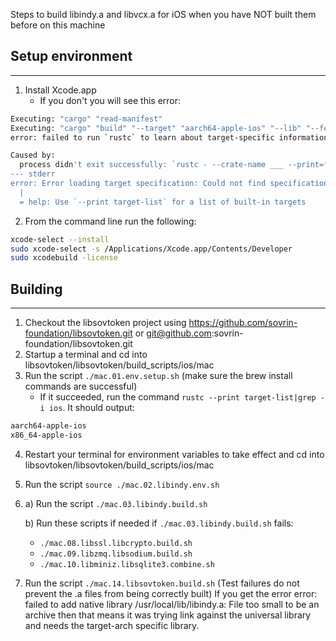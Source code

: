 Steps to build libindy.a and libvcx.a for iOS
when you have NOT built them before on this machine

## Setup environment

---

1. Install Xcode.app
   - If you don't you will see this error:

```bash
Executing: "cargo" "read-manifest"
Executing: "cargo" "build" "--target" "aarch64-apple-ios" "--lib" "--features" "" "--color" "auto" "--release" "--verbose"
error: failed to run `rustc` to learn about target-specific information

Caused by:
  process didn't exit successfully: `rustc - --crate-name ___ --print=file-names --target aarch64-apple-ios --crate-type bin --crate-type rlib --crate-type dylib --crate-type cdylib --crate-type staticlib --crate-type proc-macro` (exit code: 101)
--- stderr
error: Error loading target specification: Could not find specification for target "aarch64-apple-ios"
  |
  = help: Use `--print target-list` for a list of built-in targets
```

2. From the command line run the following:

```bash
xcode-select --install
sudo xcode-select -s /Applications/Xcode.app/Contents/Developer
sudo xcodebuild -license
```

## Building

---

1. Checkout the libsovtoken project using https://github.com/sovrin-foundation/libsovtoken.git or git@github.com:sovrin-foundation/libsovtoken.git
1. Startup a terminal and cd into libsovtoken/libsovtoken/build_scripts/ios/mac
1. Run the script `./mac.01.env.setup.sh` (make sure the brew install commands are successful)
   - If it succeeded, run the command `rustc --print target-list|grep -i ios`. It should output:

```bash
aarch64-apple-ios
x86_64-apple-ios
```

4. Restart your terminal for environment variables to take effect and cd into libsovtoken/libsovtoken/build_scripts/ios/mac
1. Run the script `source ./mac.02.libindy.env.sh`
1. a) Run the script `./mac.03.libindy.build.sh`

   b) Run these scripts if needed if `./mac.03.libindy.build.sh` fails:

   - `./mac.08.libssl.libcrypto.build.sh`
   - `./mac.09.libzmq.libsodium.build.sh`
   - `./mac.10.libminiz.libsqlite3.combine.sh`

1. Run the script `./mac.14.libsovtoken.build.sh` (Test failures do not prevent the .a files from being correctly built)
   If you get the error
   error: failed to add native library /usr/local/lib/libindy.a: File too small to be an archive
   then that means it was trying link against the universal library and needs the target-arch specific library.
